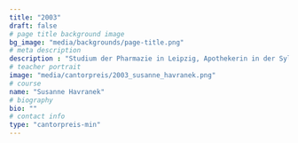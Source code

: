 ```yaml
---
title: "2003"
draft: false
# page title background image
bg_image: "media/backgrounds/page-title.png"
# meta description
description : "Studium der Pharmazie in Leipzig, Apothekerin in der Sylter Apotheke in Berlin"
# teacher portrait
image: "media/cantorpreis/2003_susanne_havranek.png"
# course
name: "Susanne Havranek"
# biography
bio: ""
# contact info
type: "cantorpreis-min"
---
```

